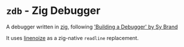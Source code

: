 # `zdb` - Zig Debugger

A debugger written in [zig](https://ziglang.org/), following ['Building a Debugger' by Sy Brand](https://nostarch.com/building-a-debugger)

It uses [linenoize](https://github.com/joachimschmidt557/linenoize) as a zig-native `readline` replacement.
